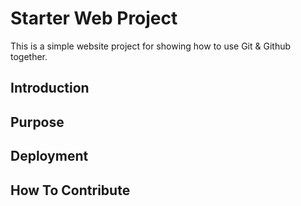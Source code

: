 # Starter Web Project

This is a simple website project for showing how to use Git & Github together.

## Introduction

## Purpose

## Deployment

## How To Contribute